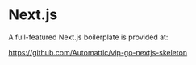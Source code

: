 # Next.js

A full-featured Next.js boilerplate is provided at:

https://github.com/Automattic/vip-go-nextjs-skeleton
